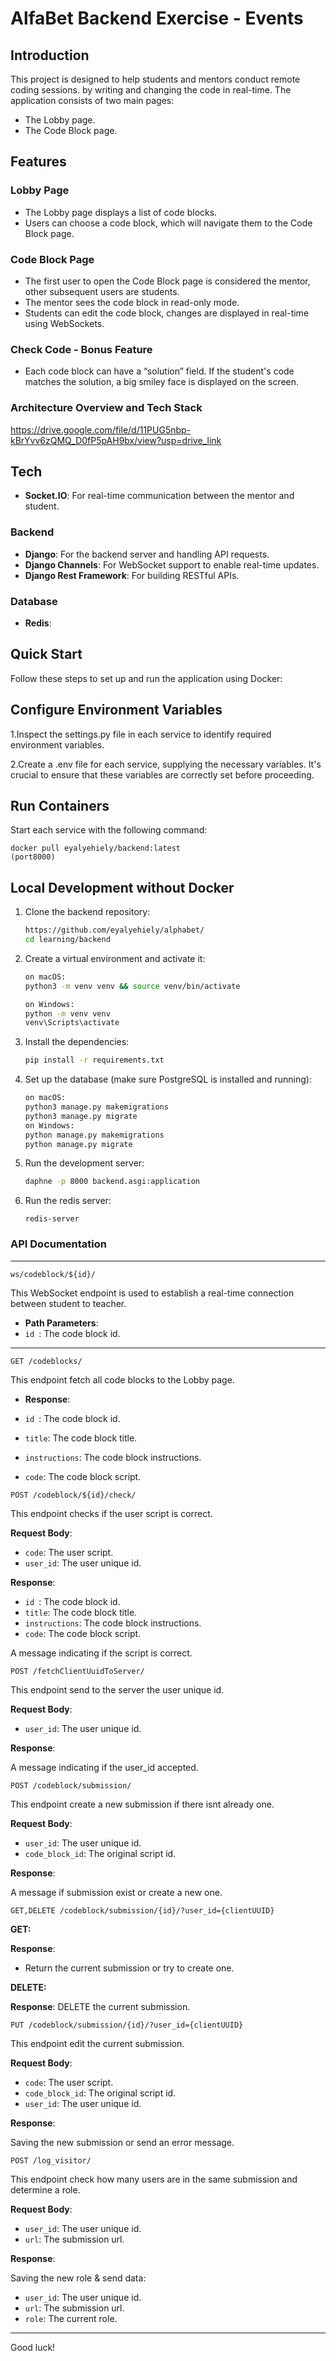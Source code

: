 # AlfaBet Backend Exercise - Events


## Introduction

This project is designed to help students and mentors conduct remote coding sessions. 
by writing and changing the code in real-time. 
The application consists of two main pages:
- The Lobby page.
- The Code Block page.

## Features

### Lobby Page

- The Lobby page displays a list of code blocks.
- Users can choose a code block, which will navigate them to the Code Block page.

### Code Block Page

- The first user to open the Code Block page is considered the mentor, other subsequent users are students.
- The mentor sees the code block in read-only mode.
- Students can edit the code block, changes are displayed in real-time using WebSockets.


### Check Code - Bonus Feature

- Each code block can have a “solution” field. If the student's code matches the solution, a big smiley face is displayed on the screen.


### Architecture Overview and Tech Stack
https://drive.google.com/file/d/11PUG5nbp-kBrYvv6zQMQ_D0fP5pAH9bx/view?usp=drive_link

## Tech 


- **Socket.IO**: For real-time communication between the mentor and student.

### Backend

- **Django**: For the backend server and handling API requests.
- **Django Channels**: For WebSocket support to enable real-time updates.
- **Django Rest Framework**: For building RESTful APIs.

### Database

- **Redis**:


## Quick Start
Follow these steps to set up and run the application using Docker:

## Configure Environment Variables
1.Inspect the settings.py file in each service to identify required environment variables.

2.Create a .env file for each service, supplying the necessary variables. It's crucial to ensure that these variables are correctly set before proceeding.



## Run Containers
Start each service with the following command:
```
docker pull eyalyehiely/backend:latest
(port8000)
```




## Local Development without Docker

1. Clone the backend repository:
    ```bash
    https://github.com/eyalyehiely/alphabet/
    cd learning/backend
    ```

2. Create a virtual environment and activate it:
    ```bash
    on macOS:
    python3 -m venv venv && source venv/bin/activate

    on Windows:
    python -m venv venv
    venv\Scripts\activate
    ```

3. Install the dependencies:
    ```bash
    pip install -r requirements.txt
    ```

4. Set up the database (make sure PostgreSQL is installed and running):
    ```bash
    on macOS:
    python3 manage.py makemigrations
    python3 manage.py migrate
    on Windows:
    python manage.py makemigrations
    python manage.py migrate
    ```

5. Run the development server:
    ```bash
    daphne -p 8000 backend.asgi:application

6. Run the redis server:
    ```
    redis-server
    ```
    



### API Documentation
---

```
ws/codeblock/${id}/
```
This WebSocket endpoint is used to establish a real-time connection between student to teacher.
- **Path Parameters**:
- ```id ```: The code block id.


---
```
GET /codeblocks/
```
This endpoint fetch all code blocks to the Lobby page.
- **Response**:

- ```id ```: The code block id.
- ```title```: The code block title.
- ```instructions```: The code block instructions.
- ```code```: The code block script.


```
POST /codeblock/${id}/check/
```
This endpoint checks if the user script is correct.

**Request Body**:
- ```code```: The user script.
- ```user_id```: The user unique id.



**Response**:

- ```id ```: The code block id.
- ```title```: The code block title.
- ```instructions```: The code block instructions.
- ```code```: The code block script.

A message indicating if the script is correct.




```
POST /fetchClientUuidToServer/
```
This endpoint send to the server the user unique id.

**Request Body**:
- ```user_id```: The user unique id.



**Response**:

A message indicating if the user_id accepted.



```
POST /codeblock/submission/
```
This endpoint create a new submission if there isnt already one.

**Request Body**:
- ```user_id```: The user unique id.
- ```code_block_id```: The original script id.





**Response**:

A message if submission exist or create a new one.


```
GET,DELETE /codeblock/submission/{id}/?user_id={clientUUID}
```


**GET:**

**Response**:
- Return the current submission or try to create one.


**DELETE:**

**Response**:
DELETE the current submission.





```
PUT /codeblock/submission/{id}/?user_id={clientUUID}
```
This endpoint edit the current submission.

**Request Body**:
- ```code```: The user script.
- ```code_block_id```: The original script id.
- ```user_id```: The user unique id.




**Response**:

Saving the new submission or send an error message.





```
POST /log_visitor/
```
This endpoint check how many users are in the same submission and determine a role.

**Request Body**:
- ```user_id```: The user unique id.
- ```url```: The submission url.




**Response**:

Saving the new role & send data:
- ```user_id```: The user unique id.
- ```url```: The submission url.
- ```role```: The current role.

---
Good luck!




